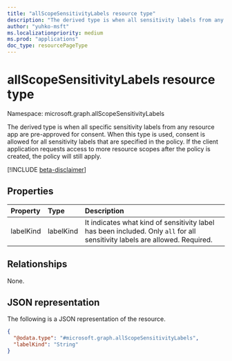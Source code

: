 ```yaml
---
title: "allScopeSensitivityLabels resource type"
description: "The derived type is when all sensitivity labels from any resource app are pre-approved for consent"
author: "yuhko-msft"
ms.localizationpriority: medium
ms.prod: "applications"
doc_type: resourcePageType
---
```


# allScopeSensitivityLabels resource type

Namespace: microsoft.graph.allScopeSensitivityLabels

The derived type is when all specific sensitivity labels from any resource app are pre-approved for consent. When this type is used, consent is allowed for all sensitivity labels that are specified in the policy. If the client application requests access to more resource scopes after the policy is created, the policy will still apply.

[!INCLUDE [beta-disclaimer](../../includes/beta-disclaimer.md)]

## Properties
|Property|Type|Description|
|:---|:---|:---|
|labelKind|labelKind|It indicates what kind of sensitivity label has been included. Only `all` for all sensitivity labels are allowed. Required.|

## Relationships
None.

## JSON representation
The following is a JSON representation of the resource.
<!-- {
  "blockType": "resource",
  "@odata.type": "microsoft.graph.allScopeSensitivityLabels"
}
-->
``` json
{
  "@odata.type": "#microsoft.graph.allScopeSensitivityLabels",
  "labelKind": "String"
}
```

